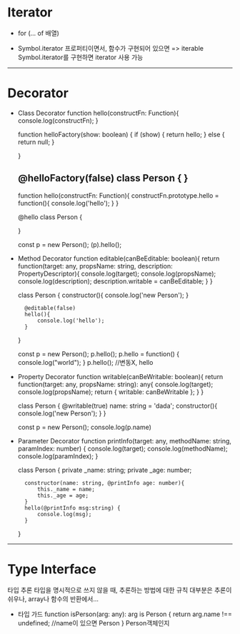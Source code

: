 # Iterator
- for (... of 배열)

- Symbol.iterator
프로퍼티이면서, 함수가 구현되어 있으면 => iterable
Symbol.iterator를 구현하면 iterator 사용 가능


------------------------------------------
# Decorator
- Class Decorator 
    function hello(constructFn: Function){
        console.log(constructFn);
    }

    function helloFactory(show: boolean) {
        if (show) {
            return hello;
        } else {
            return null;
        }
        
    }

    @helloFactory(false)
    class Person {
    }
    ------

    function hello(constructFn: Function){
        constructFn.prototype.hello = function(){
            console.log('hello');
        }
    }

    @hello
    class Person {

    }

    const p = new Person();
    (<any>p).hello();

- Method Decorator 
    function editable(canBeEditable: boolean){
        return function(target: any, propsName: string, description: PropertyDescriptor){
            console.log(target);
            console.log(propsName);
            console.log(description);
            description.writable = canBeEditable;
        }
    }

    class Person {
        constructor(){
            console.log('new Person');
        }

        @editable(false)
        hello(){
            console.log('hello');
        }
    }

    const p = new Person();
    p.hello();
    p.hello = function() {
        console.log("world");
    }
    p.hello();  //변동X, hello

- Property Decorator
    function writable(canBeWritable: boolean){
        return function(target: any, propsName: string): any{
            console.log(target);
            console.log(propsName);
            return {
                writable: canBeWritable
            };
        }
    }

    class Person {
        @writable(true)
        name: string = 'dada';
        constructor(){
            console.log('new Person');
        }
    }

    const p = new Person();
    console.log(p.name)

- Parameter Decorator
    function printInfo(target: any, methodName: string, paramIndex: number) {
        console.log(target);
        console.log(methodName);
        console.log(paramIndex);
    }

    class Person {
        private _name: string;
        private _age: number;

        constructor(name: string, @printInfo age: number){
            this._name = name;
            this._age = age;
        }
        hello(@printInfo msg:string) {
            console.log(msg);
        }
    }  


------------------------------------------
# Type Interface
타입 추론
타입을 명시적으로 쓰지 않을 때, 추론하는 방법에 대한 규칙
대부분은 추론이 쉬우나, array나 함수의 반환에서...

- 타입 가드
    function isPerson(arg: any): arg is Person {
        return arg.name !== undefined; //name이 있으면 Person
    }
    Person객체인지



